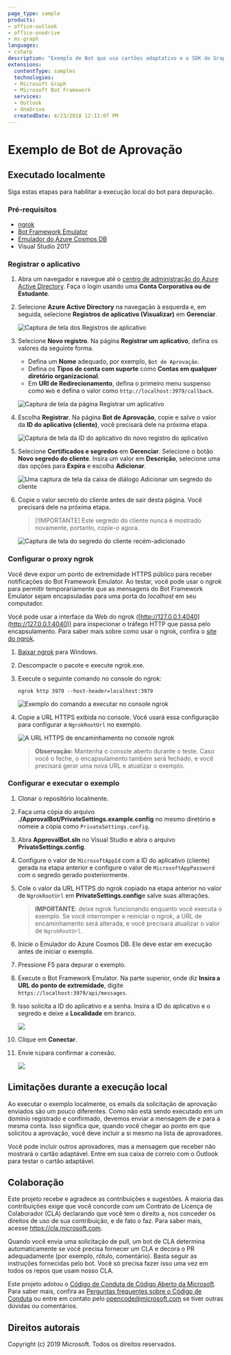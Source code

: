 ```yaml
---
page_type: sample
products:
- office-outlook
- office-onedrive
- ms-graph
languages:
- csharp
description: "Exemplo de Bot que usa cartões adaptativo e o SDK do Graph para .NET a fim de enviar mensagens acionáveis solicitando a aprovação de liberação de arquivos no OneDrive."
extensions:
  contentType: samples
  technologies:
  - Microsoft Graph
  - Microsoft Bot Framework
  services:
  - Outlook
  - OneDrive
  createdDate: 4/23/2018 12:12:07 PM
---
```

# Exemplo de Bot de Aprovação

## Executado localmente

Siga estas etapas para habilitar a execução local do bot para depuração.

### Pré-requisitos

- [ngrok](https://ngrok.com/)
- [Bot Framework Emulator](https://github.com/Microsoft/BotFramework-Emulator/releases)
- [Emulador do Azure Cosmos DB](https://docs.microsoft.com/en-us/azure/cosmos-db/local-emulator)
- Visual Studio 2017

### Registrar o aplicativo

1. Abra um navegador e navegue até o [centro de administração do Azure Active Directory](https://aad.portal.azure.com). Faça o login usando uma **Conta Corporativa ou de Estudante**.

1. Selecione **Azure Active Directory** na navegação à esquerda e, em seguida, selecione **Registros de aplicativo (Visualizar)** em **Gerenciar**.

    ![Captura de tela dos Registros de aplicativo](readme-images/aad-portal-app-registrations.png)

1. Selecione **Novo registro**. Na página **Registrar um aplicativo**, defina os valores da seguinte forma.

    - Defina um **Nome** adequado, por exemplo, `Bot de Aprovação`.
    - Defina os **Tipos de conta com suporte** como **Contas em qualquer diretório organizacional**.
    - Em **URI de Redirecionamento**, defina o primeiro menu suspenso como `Web` e defina o valor como `http://localhost:3979/callback`.

    ![Captura de tela da página Registrar um aplicativo](readme-images/aad-register-an-app.PNG)

1. Escolha **Registrar**. Na página **Bot de Aprovação**, copie e salve o valor da **ID do aplicativo (cliente)**, você precisará dele na próxima etapa.

    ![Captura de tela da ID do aplicativo do novo registro do aplicativo](readme-images/aad-application-id.PNG)

1. Selecione **Certificados e segredos** em **Gerenciar**. Selecione o botão **Novo segredo do cliente**. Insira um valor em **Descrição**, selecione uma das opções para **Expira** e escolha **Adicionar**.

    ![Uma captura de tela da caixa de diálogo Adicionar um segredo do cliente](readme-images/aad-new-client-secret.png)

1. Copie o valor secreto do cliente antes de sair desta página. Você precisará dele na próxima etapa.

    > [!IMPORTANTE]
    > Este segredo do cliente nunca é mostrado novamente, portanto, copie-o agora.

    ![Captura de tela do segredo do cliente recém-adicionado](readme-images/aad-copy-client-secret.png)

### Configurar o proxy ngrok

Você deve expor um ponto de extremidade HTTPS público para receber notificações do Bot Framework Emulator. Ao testar, você pode usar o ngrok para permitir temporariamente que as mensagens do Bot Framework Emulator sejam encapsuladas para uma porta do *localhost* em seu computador.

Você pode usar a interface da Web do ngrok ([http://127.0.0.1:4040](http://127.0.0.1:4040)) para inspecionar o tráfego HTTP que passa pelo encapsulamento. Para saber mais sobre como usar o ngrok, confira o [site do ngrok](https://ngrok.com/).


1. [Baixar ngrok](https://ngrok.com/download) para Windows.

1. Descompacte o pacote e execute ngrok.exe.

1. Execute o seguinte comando no console do ngrok:

    ```Shell
    ngrok http 3979 --host-header=localhost:3979
    ```

    ![Exemplo do comando a executar no console ngrok](readme-images/ngrok1.PNG)

1. Copie a URL HTTPS exibida no console. Você usará essa configuração para configurar a `NgrokRootUrl` no exemplo.

    ![A URL HTTPS de encaminhamento no console ngrok](readme-images/ngrok2.PNG)

    > **Observação:** Mantenha o console aberto durante o teste. Caso você o feche, o encapsulamento também será fechado, e você precisará gerar uma nova URL e atualizar o exemplo.

### Configurar e executar o exemplo

1. Clonar o repositório localmente.
1. Faça uma cópia do arquivo **./ApprovalBot/PrivateSettings.example.config** no mesmo diretório e nomeie a cópia como `PrivateSettings.config`.
1. Abra **ApprovalBot.sln** no Visual Studio e abra o arquivo **PrivateSettings.config**.

1. Configure o valor de `MicrosoftAppId` com a ID do aplicativo (cliente) gerada na etapa anterior e configure o valor de `MicrosoftAppPassword` com o segredo gerado posteriormente.

1. Cole o valor da URL HTTPS do ngrok copiado na etapa anterior no valor de `NgrokRootUrl` em **PrivateSettings.config**e salve suas alterações.

    > **IMPORTANTE**: deixe ngrok funcionando enquanto você executa o exemplo. Se você interromper e reiniciar o ngrok, a URL de encaminhamento será alterada, e você precisará atualizar o valor de `NgrokRootUrl`.

1. Inicie o Emulador do Azure Cosmos DB. Ele deve estar em execução antes de iniciar o exemplo.

1. Pressione F5 para depurar o exemplo.

1. Execute o Bot Framework Emulator. Na parte superior, onde diz **Insira a URL do ponto de extremidade**, digite `https://localhost:3979/api/messages`.

1. Isso solicita a ID do aplicativo e a senha. Insira a ID do aplicativo e o segredo e deixe a **Localidade** em branco.

    ![](readme-images/configure-emulator.PNG)

1. Clique em **Conectar**.

1. Envie `hi`para confirmar a conexão.

    ![](readme-images/hello-bot.PNG)

## Limitações durante a execução local

Ao executar o exemplo localmente, os emails da solicitação de aprovação enviados são um pouco diferentes. Como não está sendo executado em um domínio registrado e confirmado, devemos enviar a mensagem de e para a mesma conta. Isso significa que, quando você chegar ao ponto em que solicitou a aprovação, você deve incluir a si mesmo na lista de aprovadores.

Você pode incluir outros aprovadores, mas a mensagem que receber não mostrará o cartão adaptável. Entre em sua caixa de correio com o Outlook para testar o cartão adaptável.

## Colaboração

Este projeto recebe e agradece as contribuições e sugestões.
A maioria das contribuições exige que você concorde com um Contrato de Licença de Colaborador (CLA) declarando que você tem o direito a,
nos conceder os direitos de uso de sua contribuição, e de fato o faz. Para saber mais, acesse https://cla.microsoft.com.

Quando você envia uma solicitação de pull, um bot de CLA determina automaticamente se você precisa fornecer um CLA e decora o PR adequadamente (por exemplo, rótulo, comentário).
Basta seguir as instruções fornecidas pelo bot.
Você só precisa fazer isso uma vez em todos os repos que usam nosso CLA.

Este projeto adotou o [Código de Conduta de Código Aberto da Microsoft](https://opensource.microsoft.com/codeofconduct/).
Para saber mais, confira as [Perguntas frequentes sobre o Código de Conduta](https://opensource.microsoft.com/codeofconduct/faq/)
ou entre em contato pelo [opencode@microsoft.com](mailto:opencode@microsoft.com) se tiver outras dúvidas ou comentários.

## Direitos autorais

Copyright (c) 2019 Microsoft. Todos os direitos reservados.
